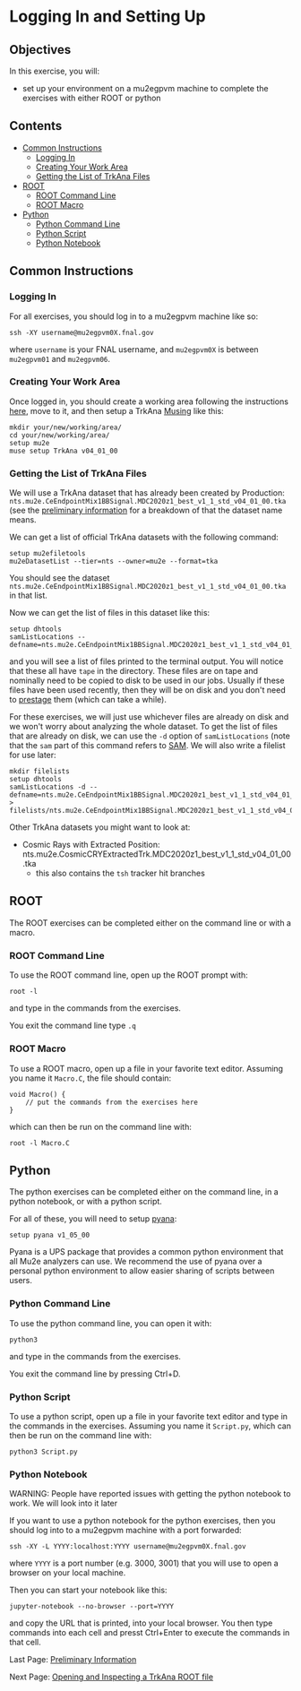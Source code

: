 # Logging In and Setting Up

## Objectives

In this exercise, you will:

* set up your environment on a mu2egpvm machine to complete the exercises with either ROOT or python

## Contents

* [Common Instructions](#Common-Instructions)
    * [Logging In](#Logging-In)
    * [Creating Your Work Area](#Creating-Your-Work-Area)
    * [Getting the List of TrkAna Files](#Getting-the-List-of-TrkAna-Files)
* [ROOT](#ROOT)
    * [ROOT Command Line](#ROOT-Command-Line)
    * [ROOT Macro](#ROOT-Macro)
* [Python](#Python)
    * [Python Command Line](#Python-Command-Line)
    * [Python Script](#Python-Script)
    * [Python Notebook](#Python-Notebook)

## Common Instructions

### Logging In

For all exercises, you should log in to a mu2egpvm machine like so:

```
ssh -XY username@mu2egpvm0X.fnal.gov
```

where ```username``` is your FNAL username, and ```mu2egpvm0X``` is between ```mu2egpvm01``` and ```mu2egpvm06```.

### Creating Your Work Area

Once logged in, you should create a working area following the instructions [here](https://mu2ewiki.fnal.gov/wiki/LoginTutorial#app_disk), move to it, and then setup a TrkAna [Musing](https://mu2ewiki.fnal.gov/wiki/Muse#Musings_.28published_muse_builds.29) like this:

```
mkdir your/new/working/area/
cd your/new/working/area/
setup mu2e
muse setup TrkAna v04_01_00
```

### Getting the List of TrkAna Files

We will use a TrkAna dataset that has already been created by Production: ```nts.mu2e.CeEndpointMix1BBSignal.MDC2020z1_best_v1_1_std_v04_01_00.tka``` (see the [preliminary information](prelims.md#Simulation-Samples) for a breakdown of that the dataset name means.

We can get a list of official TrkAna datasets with the following command:

```
setup mu2efiletools
mu2eDatasetList --tier=nts --owner=mu2e --format=tka
```

You should see the dataset ```nts.mu2e.CeEndpointMix1BBSignal.MDC2020z1_best_v1_1_std_v04_01_00.tka``` in that list.

Now we can get the list of files in this dataset like this:

```
setup dhtools
samListLocations --defname=nts.mu2e.CeEndpointMix1BBSignal.MDC2020z1_best_v1_1_std_v04_01_00.tka
```

and you will see a list of files printed to the terminal output. You will notice that these all have ```tape``` in the directory. These files are on tape and nominally need to be copied to disk to be used in our jobs. Usually if these files have been used recently, then they will be on disk and you don't need to [prestage](https://mu2ewiki.fnal.gov/wiki/Prestage) them (which can take a while).

For these exercises, we will just use whichever files are already on disk and we won't worry about analyzing the whole dataset. To get the list of files that are already on disk, we can use the ```-d``` option of ```samListLocations``` (note that the ```sam``` part of this command refers to [SAM](https://mu2ewiki.fnal.gov/wiki/SAM). We will also write a filelist for use later:

```
mkdir filelists
setup dhtools
samListLocations -d --defname=nts.mu2e.CeEndpointMix1BBSignal.MDC2020z1_best_v1_1_std_v04_01_00.tka > filelists/nts.mu2e.CeEndpointMix1BBSignal.MDC2020z1_best_v1_1_std_v04_01_00.list
```

Other TrkAna datasets you might want to look at:
* Cosmic Rays with Extracted Position: nts.mu2e.CosmicCRYExtractedTrk.MDC2020z1_best_v1_1_std_v04_01_00.tka
    * this also contains the ```tsh``` tracker hit branches

## ROOT

The ROOT exercises can be completed either on the command line or with a macro.

### ROOT Command Line

To use the ROOT command line, open up the ROOT prompt with:

```
root -l
```

and type in the commands from the exercises.

You exit the command line type ```.q```

### ROOT Macro

To use a ROOT macro, open up a file in your favorite text editor. Assuming you name it ```Macro.C```, the file should contain:

```
void Macro() {
    // put the commands from the exercises here
}
```

which can then be run on the command line with:

```
root -l Macro.C
```

## Python

The python exercises can be completed either on the command line, in a python notebook, or with a python script. 

For all of these, you will need to setup [pyana](https://mu2ewiki.fnal.gov/wiki/Pyana):

```
setup pyana v1_05_00
```

Pyana is a UPS package that provides a common python environment that all Mu2e analyzers can use. We recommend the use of pyana over a personal python environment to allow easier sharing of scripts between users.

### Python Command Line

To use the python command line, you can open it with:


```
python3
```

and type in the commands from the exercises.

You exit the command line by pressing Ctrl+D.

### Python Script

To use a python script, open up a file in your favorite text editor and type in the commands in the exercises. Assuming you name it ```Script.py```, which can then be run on the command line with:

```
python3 Script.py
```

### Python Notebook

WARNING: People have reported issues with getting the python notebook to work. We will look into it later

If you want to use a python notebook for the python exercises, then you should log into to a mu2egpvm machine with a port forwarded:

```
ssh -XY -L YYYY:localhost:YYYY username@mu2egpvm0X.fnal.gov
```

where ```YYYY``` is a port number (e.g. 3000, 3001) that you will use to open a browser on your local machine.

Then you can start your notebook like this:

```
jupyter-notebook --no-browser --port=YYYY
```

and copy the URL that is printed, into your local browser. You then type commands into each cell and presst Ctrl+Enter to execute the commands in that cell.


Last Page: [Preliminary Information](prelims.md)

Next Page: [Opening and Inspecting a TrkAna ROOT file](opening.md)
